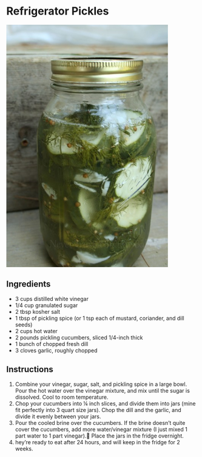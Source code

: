 # Refrigerator Pickles

![Refrigerated Pickles](./pics/refrigerator_pickles.jpg "Refrigerator Pickles")

## Ingredients

* 3 cups distilled white vinegar
* 1/4 cup granulated sugar
* 2 tbsp kosher salt
* 1 tbsp of pickling spice (or 1 tsp each of mustard, coriander, and dill seeds)
* 2 cups hot water
* 2 pounds pickling cucumbers, sliced 1/4-inch thick
* 1 bunch of chopped fresh dill
* 3 cloves garlic, roughly chopped

## Instructions

1. Combine your vinegar, sugar, salt, and pickling spice in a large bowl. Pour the hot water over the vinegar mixture, and mix until the sugar is dissolved. Cool to room temperature.
1. Chop your cucumbers into ¼ inch slices, and divide them into jars (mine fit perfectly into 3 quart size jars). Chop the dill and the garlic, and divide it evenly between your jars.
1. Pour the cooled brine over the cucumbers. If the brine doesn’t quite cover the cucumbers, add more water/vinegar mixture (I just mixed 1 part water to 1 part vinegar). Place the jars in the fridge overnight.
1. hey’re ready to eat after 24 hours, and will keep in the fridge for 2 weeks.
